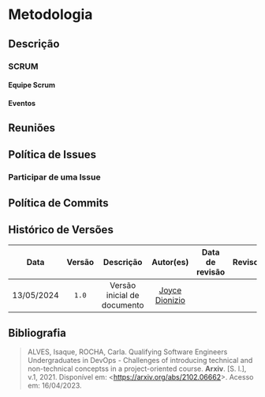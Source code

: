 # Metodologia

## Descrição 

### SCRUM

#### Equipe Scrum

#### Eventos


## Reuniões

## Política de Issues


### Participar de uma Issue


## Política de Commits


## Histórico de Versões
|    Data    | Versão |          Descrição          |                      Autor(es)                      | Data de revisão | Revisor(es) |
| :--------: | :----: | :-------------------------: | :-------------------------------------------------: | :-------------: | :---------: |
| 13/05/2024 | `1.0`  | Versão inicial de documento | [Joyce Dionizio](https://github.com/Katuner)        |                |             |


## Bibliografia
>ALVES, Isaque, ROCHA, Carla. Qualifying Software Engineers Undergraduates in DevOps - Challenges of introducing technical and non-technical conceptss in a project-oriented course. **Arxiv**. [S. l.], v.1, 2021. Disponível em: <<https://arxiv.org/abs/2102.06662>>. Acesso em: 16/04/2023.